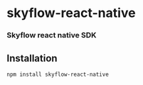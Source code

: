 # skyflow-react-native

### Skyflow react native SDK

## Installation

```sh
npm install skyflow-react-native
```